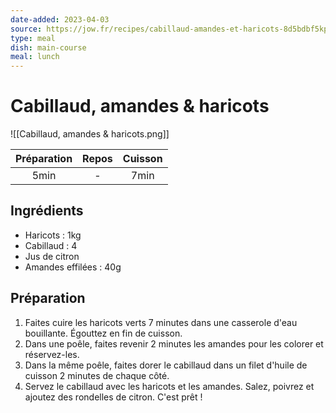 ```yaml
---
date-added: 2023-04-03
source: https://jow.fr/recipes/cabillaud-amandes-et-haricots-8d5bdbf5kprl0kvx0pxe
type: meal
dish: main-course
meal: lunch
---
```


# Cabillaud, amandes & haricots

![[Cabillaud, amandes & haricots.png]]

| Préparation | Repos | Cuisson |
|:-----------:|:-----:|:-------:|
|    5min     |   -   |  7min   |

## Ingrédients

- Haricots : 1kg
- Cabillaud : 4
- Jus de citron
- Amandes effilées : 40g

## Préparation

1. Faites cuire les haricots verts 7 minutes dans une casserole d'eau bouillante. Égouttez en fin de cuisson.
2. Dans une poêle, faites revenir 2 minutes les amandes pour les colorer et réservez-les.
3. Dans la même poêle, faites dorer le cabillaud dans un filet d'huile de cuisson 2 minutes de chaque côté.
4. Servez le cabillaud avec les haricots et les amandes. Salez, poivrez et ajoutez des rondelles de citron. C'est prêt !
